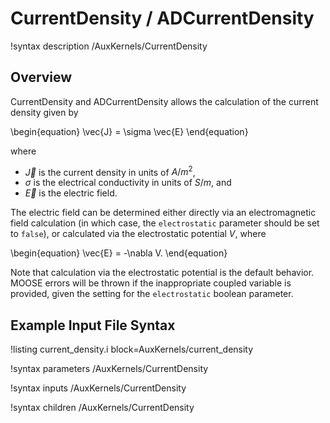 # CurrentDensity / ADCurrentDensity

!syntax description /AuxKernels/CurrentDensity

## Overview

CurrentDensity and ADCurrentDensity allows the calculation of the current density
given by

\begin{equation}
  \vec{J} = \sigma \vec{E}
\end{equation}

where

- $\vec{J}$ is the current density in units of $A / m^2$,
- $\sigma$ is the electrical conductivity in units of $S / m$, and
- $\vec{E}$ is the electric field.

The electric field can be determined either directly via an electromagnetic field
calculation (in which case, the `electrostatic` parameter should be set to `false`),
or calculated via the electrostatic potential $V$, where

\begin{equation}
  \vec{E} = -\nabla V.
\end{equation}

Note that calculation via the electrostatic potential is the default behavior.
MOOSE errors will be thrown if the inappropriate coupled variable is provided,
given the setting for the `electrostatic` boolean parameter.

## Example Input File Syntax

!listing current_density.i block=AuxKernels/current_density

!syntax parameters /AuxKernels/CurrentDensity

!syntax inputs /AuxKernels/CurrentDensity

!syntax children /AuxKernels/CurrentDensity
